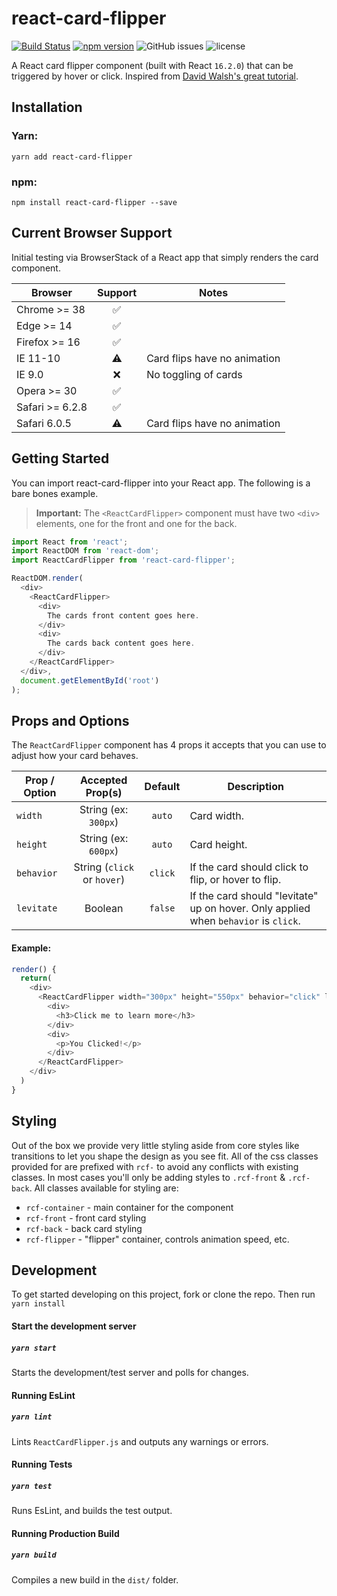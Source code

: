 # react-card-flipper
[![Build Status](https://travis-ci.org/factor1/react-card-flipper.svg?branch=master)](https://travis-ci.org/factor1/react-card-flipper)
[![npm version](https://badge.fury.io/js/react-card-flipper.svg)](https://badge.fury.io/js/react-card-flipper)
![GitHub issues](https://img.shields.io/github/issues-raw/factor1/react-card-flipper.svg)
![license](https://img.shields.io/github/license/factor1/react-card-flipper.svg)


A React card flipper component (built with React `16.2.0`) that can be triggered by hover or click. Inspired
from [David Walsh's great tutorial](https://davidwalsh.name/css-flip).

## Installation
### Yarn:
`yarn add react-card-flipper`

### npm:
`npm install react-card-flipper --save`

## Current Browser Support
Initial testing via BrowserStack of a React app that simply renders the card
component.

| Browser | Support | Notes |
| ---------------- |:--:| ------ |
| Chrome >= 38     | ✅ | |
| Edge >= 14       | ✅ | |
| Firefox >= 16    | ✅‍ |  |
| IE 11-10         | ⚠️ | Card flips have no animation |
| IE 9.0           | ❌ | No toggling of cards |
| Opera >= 30      | ✅ | |
| Safari >= 6.2.8  | ✅ | |
| Safari 6.0.5     | ⚠️ | Card flips have no animation |


## Getting Started
You can import react-card-flipper into your React app. The following is a bare
bones example.

> **Important:** The `<ReactCardFlipper>` component must have two `<div>` elements, one for the front and one for the back.

```js
import React from 'react';
import ReactDOM from 'react-dom';
import ReactCardFlipper from 'react-card-flipper';

ReactDOM.render(
  <div>
    <ReactCardFlipper>
      <div>
        The cards front content goes here.
      </div>
      <div>
        The cards back content goes here.
      </div>
    </ReactCardFlipper>
  </div>,
  document.getElementById('root')
);
```

## Props and Options
The `ReactCardFlipper` component has 4 props it accepts that you can use to adjust
how your card behaves.

| Prop / Option | Accepted Prop(s)            | Default | Description |
| ------------- |:---------------------------:|:-------:| ----------- |
| `width`       | String (ex: `300px`)        | `auto`  | Card width.  |
| `height`      | String (ex: `600px`)        | `auto`  | Card height. |
| `behavior`    | String (`click` or `hover`) | `click` | If the card should click to flip, or hover to flip. |
| `levitate`    | Boolean                     | `false` | If the card should "levitate" up on hover. Only applied when `behavior` is `click`. |

#### Example:
```js
render() {
  return(
    <div>
      <ReactCardFlipper width="300px" height="550px" behavior="click" levitate={true}>
        <div>
          <h3>Click me to learn more</h3>
        </div>
        <div>
          <p>You Clicked!</p>
        </div>
      </ReactCardFlipper>
    </div>
  )
}
```

## Styling
Out of the box we provide very little styling aside from core styles like transitions
to let you shape the design as you see fit. All of the css classes provided for are
prefixed with `rcf-` to avoid any conflicts with existing classes. In most cases you'll
only be adding styles to `.rcf-front` & `.rcf-back`. All classes available for styling are:

- `rcf-container` - main container for the component
- `rcf-front` - front card styling
- `rcf-back` - back card styling
- `rcf-flipper` - "flipper" container, controls animation speed, etc.

## Development
To get started developing on this project, fork or clone the repo. Then run `yarn install`

#### Start the development server
##### `yarn start`
Starts the development/test server and polls for changes.

#### Running EsLint
##### `yarn lint`
Lints `ReactCardFlipper.js` and outputs any warnings or errors.

#### Running Tests
##### `yarn test`
Runs EsLint, and builds the test output.

#### Running Production Build
##### `yarn build`
Compiles a new build in the `dist/` folder.
